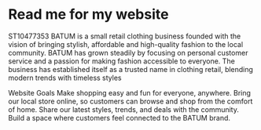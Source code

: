 # Read me for my website

ST10477353 
BATUM is a small retail clothing business founded with the vision of bringing stylish, affordable and high-quality fashion to the local community. 
BATUM has grown steadily by focusing on personal customer service and a passion for making fashion accessible to everyone. 
The business has established itself as a trusted name in clothing retail, blending modern trends with timeless styles

Website Goals 
Make shopping easy and fun for everyone, anywhere. 
Bring our local store online, so customers can browse and shop from the comfort of home. 
Share our latest styles, trends, and deals with the community. 
Build a space where customers feel connected to the BATUM brand. 

 
